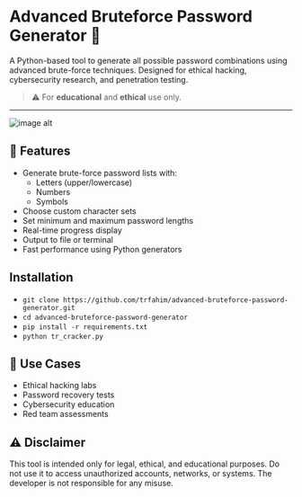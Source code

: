 # Advanced Bruteforce Password Generator 🔐

A Python-based tool to generate all possible password combinations using advanced brute-force techniques. Designed for ethical hacking, cybersecurity research, and penetration testing.

> ⚠️ For **educational** and **ethical** use only.

---
![image alt](https://github.com/trfahim/advanced-bruteforce-password-generator/blob/main/Images/Screenshot%202025-05-13%20204736.png)

## 🚀 Features

- Generate brute-force password lists with:
  - Letters (upper/lowercase)
  - Numbers
  - Symbols
- Choose custom character sets
- Set minimum and maximum password lengths
- Real-time progress display
- Output to file or terminal
- Fast performance using Python generators
## Installation
- `git clone https://github.com/trfahim/advanced-bruteforce-password-generator.git`
- `cd advanced-bruteforce-password-generator`
- `pip install -r requirements.txt`
- `python tr_cracker.py`


## 🧠 Use Cases
- Ethical hacking labs
- Password recovery tests
- Cybersecurity education
- Red team assessments

##  ⚠️ Disclaimer
This tool is intended only for legal, ethical, and educational purposes. Do not use it to access unauthorized accounts, networks, or systems.
The developer is not responsible for any misuse.
